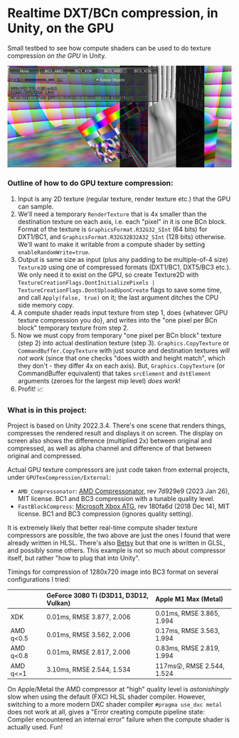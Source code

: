 # Realtime DXT/BCn compression, in Unity, on the GPU

Small testbed to see how compute shaders can be used to do texture compression _on the GPU_ in Unity.

![Screenshot](/screenshot.png?raw=true "Screenshot")

### Outline of how to do GPU texture compression:

1. Input is any 2D texture (regular texture, render texture etc.) that the GPU can sample.
2. We'll need a temporary `RenderTexture` that is 4x smaller than the destination texture on each axis, i.e. each "pixel" in it is one BCn block.
   Format of the texture is `GraphicsFormat.R32G32_SInt` (64 bits) for DXT1/BC1, and `GraphicsFormat.R32G32B32A32_SInt` (128 bits) otherwise. We'll want to
   make it writable from a compute shader by setting `enableRandomWrite=true`.
3. Output is same size as input (plus any padding to be multiple-of-4 size) `Texture2D` using one of compressed formats (DXT1/BC1, DXT5/BC3 etc.).
   We only need it to exist on the GPU, so create Texture2D with `TextureCreationFlags.DontInitializePixels | TextureCreationFlags.DontUploadUponCreate`
   flags to save some time, and call `Apply(false, true)` on it; the last argument ditches the CPU side memory copy.
4. A compute shader reads input texture from step 1, does {whatever GPU texture compression you do}, and writes into the "one pixel per BCn block"
   temporary texture from step 2.
5. Now we must copy from temporary "one pixel per BCn block" texture (step 2) into actual destination texture (step 3). `Graphics.CopyTexture`
   or `CommandBuffer.CopyTexture` with just source and destination textures *will not work* (since that one checks "does width and height match",
   which they don't - they differ 4x on each axis).
   But, `Graphics.CopyTexture` (or CommandBuffer equivalent) that takes `srcElement` and `dstElement` arguments (zeroes for the largest mip level)
   *does work*!
7. Profit! 📈

### What is in this project:

Project is based on Unity 2022.3.4. There's one scene that renders things, compresses the rendered result and displays it on screen. The display on screen also shows
the difference (multiplied 2x) between original and compressed, as well as alpha channel and difference of that between original and compressed.

Actual GPU texture compressors are just code taken from external projects, under `GPUTexCompression/External`:

* `AMD_Compressonator`: [AMD Compressonator](https://github.com/GPUOpen-Tools/compressonator/tree/master/cmp_core/shaders), rev 7d929e9 (2023 Jan 26), MIT license. BC1 and BC3
  compression with a tunable quality level.
* `FastBlockCompress`: [Microsoft Xbox ATG](https://github.com/microsoft/Xbox-ATG-Samples/tree/main/XDKSamples/Graphics/FastBlockCompress/Shaders), rev 180fa6d
  (2018 Dec 14), MIT license. BC1 and BC3 compression (ignores quality setting).

It is extremely likely that better real-time compute shader texture compressors are possible, the two above are just the ones I found that were already written in HLSL. There's also [Betsy](https://github.com/darksylinc/betsy) but that one is written in GLSL, and possibly some others. This example is not so much about compressor
itself, but rather "how to plug that into Unity".


Timings for compression of 1280x720 image into BC3 format on several configurations I tried:

|  | GeForce 3080 Ti (D3D11, D3D12, Vulkan) | Apple M1 Max (Metal) |
|:--- |:--- |:--- |
|XDK  | 0.01ms, RMSE 3.877, 2.006 | 0.01ms, RMSE 3.865, 1.994 |
|AMD q<0.5 | 0.01ms, RMSE 3.562, 2.006 | 0.17ms, RMSE 3.563, 1.994 |
|AMD q<0.8 | 0.01ms, RMSE 2.817, 2.006 | 0.83ms, RMSE 2.819, 1.994 |
|AMD q<=1  | 3.10ms, RMSE 2.544, 1.534 | 117ms😲, RMSE 2.544, 1.524 |

On Apple/Metal the AMD compressor at "high" quality level is _astonishingly_ slow when using the default (FXC) HLSL shader compiler. However, switching
to a more modern DXC shader compiler `#pragma use_dxc metal` does not work at all, gives a "Error creating compute pipeline state: Compiler
encountered an internal error" failure when the compute shader is actually used. Fun!




